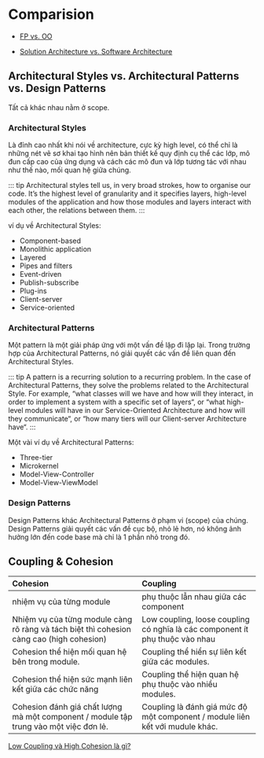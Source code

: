 # Comparision

- [FP vs. OO](https://blog.cleancoder.com/uncle-bob/2018/04/13/FPvsOO.html)

- [Solution Architecture vs. Software Architecture](https://dotnetcalgary.com/solution-architecture-vs-software-architecture/)


## Architectural Styles vs. Architectural Patterns vs. Design Patterns

Tất cả khác nhau nằm ở scope. 

### Architectural Styles

Là đỉnh cao nhất khi nói về architecture, cực kỳ high level, có thể chỉ là những nét vẽ sơ khai tạo hình nên bản thiết kế quy định cụ thể các lớp, mô đun cấp cao của ứng dụng và cách các mô đun và lớp tương tác với nhau như thế nào, mối quan hệ giữa chúng.

::: tip
Architectural styles tell us, in very broad strokes, how to organise our code. It’s the highest level of granularity and it specifies layers, high-level modules of the application and how those modules and layers interact with each other, the relations between them.
:::

ví dụ về Architectural Styles:

- Component-based
- Monolithic application
- Layered
- Pipes and filters
- Event-driven
- Publish-subscribe
- Plug-ins
- Client-server
- Service-oriented

### Architectural Patterns

Một pattern là một giải pháp ứng với một vấn đề lặp đi lặp lại. Trong trường hợp của Architectural Patterns, nó giải quyết các vấn đề liên quan đến Architectural Styles.

::: tip
A pattern is a recurring solution to a recurring problem. In the case of Architectural Patterns, they solve the problems related to the Architectural Style. For example, “what classes will we have and how will they interact, in order to implement a system with a specific set of layers“, or “what high-level modules will have in our Service-Oriented Architecture and how will they communicate“, or “how many tiers will our Client-server Architecture have“.
:::

Một vài ví dụ về Architectural Patterns:

- Three-tier
- Microkernel
- Model-View-Controller
- Model-View-ViewModel

### Design Patterns 

Design Patterns khác Architectural Patterns ở phạm vi (scope) của chúng. Design Patterns giải quyết các vấn đề cục bộ, nhỏ lẻ hơn, nó không ảnh hưởng lớn đến code base mà chỉ là 1 phần nhỏ trong đó.


## Coupling & Cohesion

| Cohesion | Coupling |
|:--------|:--------|
| nhiệm vụ của từng module |  phụ thuộc lẫn nhau giữa các component | 
| Nhiệm vụ của từng module càng rõ ràng và tách biệt thì cohesion càng cao (high cohesion) | Low coupling, loose coupling có nghĩa là các component ít phụ thuộc vào nhau|
| Cohesion thể hiện mối quan hệ bên trong module. | Coupling thể hiển sự liên kết giữa các modules. | 
| Cohesion thể hiện sức mạnh liên kết giữa các chức năng | Coupling thể hiện quan hệ phụ thuộc vào nhiều modules. | 
| Cohesion đánh giá chất lượng mà một component / module tập trung vào một việc đơn lẻ. | Coupling là đánh giá mức độ một component / module liên kết với mudule khác. | 

[Low Coupling và High Cohesion là gì?](https://edwardthienhoang.wordpress.com/2018/01/08/low-coupling-and-high-cohesion/)
